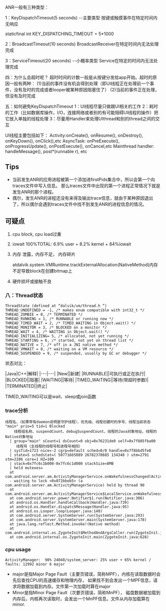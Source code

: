 ANR一般有三种类型：

1：KeyDispatchTimeout(5 seconds) --主要类型
按键或触摸事件在特定时间内无响应

staticfinal int KEY_DISPATCHING_TIMEOUT = 5*1000

2：BroadcastTimeout(10 seconds)
BroadcastReceiver在特定时间内无法处理完成

3：ServiceTimeout(20 seconds) --小概率类型
Service在特定的时间内无法处理完成


四：为什么会超时呢？
超时时间的计数一般是从按键分发给app开始。超时的原因一般有两种：
(1)当前的事件没有机会得到处理（即UI线程正在处理前一个事件，没有及时的完成或者looper被某种原因阻塞住了）
(2)当前的事件正在处理，但没有及时完成

五：如何避免KeyDispatchTimeout
1：UI线程尽量只做跟UI相关的工作
2：耗时的工作（比如数据库操作，I/O，连接网络或者别的有可能阻碍UI线程的操作）把它放入单独的线程处理
3：尽量用Handler来处理UIthread和别的thread之间的交互

UI线程主要包括如下：
Activity:onCreate(), onResume(), onDestroy(), onKeyDown(), onClick(),etc
AsyncTask: onPreExecute(), onProgressUpdate(), onPostExecute(), onCancel,etc
Mainthread handler: handleMessage(), post*(runnable r), etc

## Tips

- 当前发生ANR的应用进程被第一个添加进firstPids集合中，所以会第一个向traces文件中写入信息。
那么traces文件中出现的第一个进程正常情况下就是发生ANR的那个进程。
- 偶尔，发生ANR的进程还没有来得及输出trace信息，就由于某种原因退出了，所以偶尔会遇到traces文件中找不到发生ANR的进程信息的情况。

## 可疑点

1. cpu block, cpu load过重
2. iowait
    100%TOTAL: 6.9% user + 8.2% kernel + 84%iowait

3. 内存 泄露，内存不足， 内存碎片

    atdalvik.system.VMRuntime.trackExternalAllocation(NativeMethod)内存不足导致block在创建bitmap上

4. 硬件损坏或接触不良

### 八：Thread状态

    ThreadState (defined at “dalvik/vm/thread.h “)
    THREAD_UNDEFINED = -1, /* makes enum compatible with int32_t */
    THREAD_ZOMBIE = 0, /* TERMINATED */
    THREAD_RUNNING = 1, /* RUNNABLE or running now */
    THREAD_TIMED_WAIT = 2, /* TIMED_WAITING in Object.wait() */
    THREAD_MONITOR = 3, /* BLOCKED on a monitor */
    THREAD_WAIT = 4, /* WAITING in Object.wait() */
    THREAD_INITIALIZING= 5, /* allocated, not yet running */
    THREAD_STARTING = 6, /* started, not yet on thread list */
    THREAD_NATIVE = 7, /* off in a JNI native method */
    THREAD_VMWAIT = 8, /* waiting on a VM resource */
    THREAD_SUSPENDED = 9, /* suspended, usually by GC or debugger */

状态对比：

|Java|C++|解释|
|---|---|
|New||新建|
|RUNNABLE||可执行或正在执行|
|BLOCKED||阻塞|
|WAITING||等待|
|TIMED_WAITING||等待(带超时参数)|
|TERMINATED||终止|

TIMED_WAITING可以是wait、sleep或join函数

### trace分析

    线程名、（如果带有daemon说明是守护线程）、优先级、线程创建时的序号、线程当前状态
    "main" prio=5 tid=1 Blocked
        线程组名称、suspendCount、debugSuspendCount、线程的Java对象地址、线程的Native对象地址
      | group="main" sCount=1 dsCount=0 obj=0x76231de0 self=0x7f885fba00
         线程号（主线程的线程号和进程号相同）
      | sysTid=1723 nice=-2 cgrp=default sched=0/0 handle=0x7f8bbd5fe8
      | state=S schedstat=( 50771665889 26782378685 134348 ) utm=2791 stm=2286 core=1 HZ=100
      | stack=0x7fc6c1b000-0x7fc6c1d000 stackSize=8MB
      | held mutexes=
      at com.android.server.am.ActivityManagerService.onWakefulnessChanged(ActivityManagerService.java:10503)
      - waiting to lock <0x072bbeb5> (a com.android.server.am.ActivityManagerService) held by thread 90
      at com.android.server.am.ActivityManagerService$LocalService.onWakefulnessChanged(ActivityManagerService.java:20944)
      at com.android.server.power.Notifier$1.run(Notifier.java:306)
      at android.os.Handler.handleCallback(Handler.java:739)
      at android.os.Handler.dispatchMessage(Handler.java:95)
      at android.os.Looper.loop(Looper.java:148)
      at com.android.server.SystemServer.run(SystemServer.java:293)
      at com.android.server.SystemServer.main(SystemServer.java:178)
      at java.lang.reflect.Method.invoke!(Native method)
      at com.android.internal.os.ZygoteInit$MethodAndArgsCaller.run(ZygoteInit.java:738)
      at com.android.internal.os.ZygoteInit.main(ZygoteInit.java:628)

### cpu usage

    ActivityManager:  90% 24048/system_server: 25% user + 65% kernel / faults: 12992 minor 6 major

- major是指Major Page Fault（主要页错误，简称MPF），内核在读取数据时会先后查找CPU的高速缓存和物理内存，
如果找不到会发出一个MPF信息，请求将数据加载到内存。文件第一次加载时算在major
- Minor是指Minor Page Fault（次要页错误，简称MnPF），
磁盘数据被加载到内存后，内核再次读取时，会发出一个MnPF信息。文件从内存加载算在minor.

